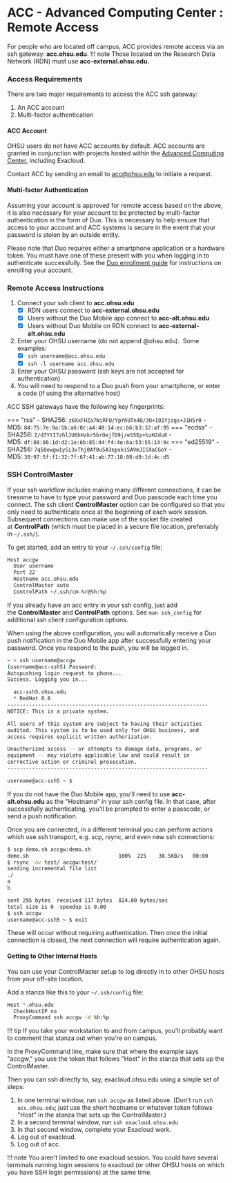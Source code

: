 ACC - Advanced Computing Center : Remote Access
===================================================


For people who are located off campus, ACC provides remote access via an ssh gateway: **acc.ohsu.edu**.
!!! note
    Those located on the Research Data Network (RDN) must use **acc-external.ohsu.edu.**

### Access Requirements


There are two major requirements to access the ACC ssh gateway:

1.  An ACC account
2.  Multi-factor authentication

#### ACC Account


OHSU users do not have ACC accounts by default. ACC accounts are granted in conjunction with projects hosted within the [Advanced Computing Center](https://www.ohsu.edu/advanced-computing-center), including Exacloud.

Contact ACC by sending an email to <acc@ohsu.edu> to initiate a request.

#### Multi-factor Authentication


Assuming your account is approved for remote access based on the above, it is also necessary for your account to be protected by multi-factor authentication in the form of Duo. This is necessary to help ensure that access to your account and ACC systems is secure in the event that your password is stolen by an outside entity.

Please note that Duo requires either a smartphone application or a hardware token. You must have one of these present with you when logging in to authenticate successfully. See the [Duo enrollment guide](https://o2.ohsu.edu/information-technology-group/help-desk/it-help-pages/duo-enroll.cfm) for instructions on enrolling your account.

### Remote Access Instructions


1.  Connect your ssh client to **acc.ohsu.edu**
    - [x]  RDN users connect to **acc-external.ohsu.edu**
    - [x]  Users without the Duo Mobile app connect to **acc-alt.ohsu.edu**
    - [x]  Users without Duo Mobile on RDN connect to **acc-external-alt.ohsu.edu**
2.  Enter your OHSU username (do not append @ohsu.edu).  Some examples:
    - [x]  `ssh username@acc.ohsu.edu`
    - [x]  `ssh -l username acc.ohsu.edu`
3.  Enter your OHSU password (ssh keys are not accepted for authentication)
4.  You will need to respond to a Duo push from your smartphone, or enter a code (if using the alternative host)

ACC SSH gateways have the following key fingerprints:

=== "rsa"
    -   SHA256: `z6XxFHZa7WiRFQ/YpYhUTn4O/3O+IO1Yjzgs+J1H5r0`
    -   MD5: `84:75:7e:9a:5b:a6:0c:a4:48:14:ec:b6:b3:32:af:95`
=== "ecdsa"
    -   SHA256: `Z/d7YYI7zhlJU6hHzkr5brOejfD9j/eS5Ep+bzH2du8`
    -   MD5: `df:88:86:1d:d2:1e:6b:85:44:f4:4e:6a:53:55:14:9c`
===  "ed25519"
    -   SHA256: `7q58ewgw1y5i3vThj0Af0u5A3epxkiSAVmJISXaCGoY`
    -   MD5: `30:97:5f:f1:32:7f:67:41:ab:77:18:08:d9:1d:4c:d5`

### SSH ControlMaster


If your ssh workflow includes making many different connections, it can be tiresome to have to type your password and Duo passcode each time you connect. The ssh client **ControlMaster** option can be configured so that you only need to authenticate once at the beginning of each work session. Subsequent connections can make use of the socket file created at **ControlPath** (which must be placed in a secure file location, preferrably in `~/.ssh/`).

To get started, add an entry to your `~/.ssh/config` file:


``` sh title="~/.ssh/config"
Host accgw 
  User username
  Port 22
  Hostname acc.ohsu.edu
  ControlMaster auto
  ControlPath ~/.ssh/cm-%r@%h:%p
```

If you already have an acc entry in your ssh config, just add the **ControlMaster** and **ControlPath** options. See `man ssh_config` for additional ssh client configuration options.

When using the above configuration, you will automatically receive a Duo push notification in the Duo Mobile app after successfully entering your password. Once you respond to the push, you will be logged in.


``` sh
~ > ssh username@accgw
(username@acc-ssh5) Password:
Autopushing login request to phone...
Success. Logging you in...

  acc-ssh5.ohsu.edu
  * RedHat 8.8
-----------------------------------------------------------------
NOTICE: This is a private system.

All users of this system are subject to having their activities
audited. This system is to be used only for OHSU business, and
access requires explicit written authorization.

Unauthorized access -- or attempts to damage data, programs, or
equipment -- may violate applicable law and could result in
corrective action or criminal prosecution.
-----------------------------------------------------------------

username@acc-ssh5 ~ $
```

If you do not have the Duo Mobile app, you'll need to use **acc-alt.ohsu.edu** as the "Hostname" in your ssh config file. In that case, after successfully authenticating, you'll be prompted to enter a passcode, or send a push notification.

Once you are connected, in a different terminal you can perform actions which use ssh transport, e.g. scp, rsync, and even new ssh connections:

``` sh
$ scp demo.sh accgw:demo.sh
demo.sh                             100%  225    38.5KB/s   00:00
$ rsync -av test/ accgw:test/
sending incremental file list
./
a
b

sent 295 bytes  received 117 bytes  824.00 bytes/sec
total size is 0  speedup is 0.00
$ ssh accgw
username@acc-ssh5 ~ $ exit
```

These will occur without requiring authentication. Then once the initial connection is closed, the next connection will require authentication again.

#### Getting to Other Internal Hosts


You can use your ControlMaster setup to log directly in to other OHSU hosts from your off-site location.

Add a stanza like this to your `~/.ssh/config` file:

``` sh title="~/.ssh/config"
Host *.ohsu.edu
  CheckHostIP no
  ProxyCommand ssh accgw -W %h:%p

```

!!! tip
    If you take your workstation to and from campus, you'll probably want to comment that stanza out when you're on campus.

In the ProxyCommand line, make sure that where the example says "accgw," you use the token that follows "Host" in the stanza that sets up the ControlMaster.

Then you can ssh directly to, say, exacloud.ohsu.edu using a simple set of steps:

1.  In one terminal window, run `ssh accgw` as listed above. (Don't run `ssh acc.ohsu.edu`; just use the short hostname or whatever token follows "Host" in the stanza that sets up the ControlMaster.)
2.  In a second terminal window, run `ssh exacloud.ohsu.edu`
3.  In that second window, complete your Exacloud work.
4.  Log out of exacloud.
5.  Log out of acc.

!!! note
    You aren't limited to one exacloud session. You could have several terminals running login sessions to exacloud (or other OHSU hosts on which you have SSH login permissions) at the same time.